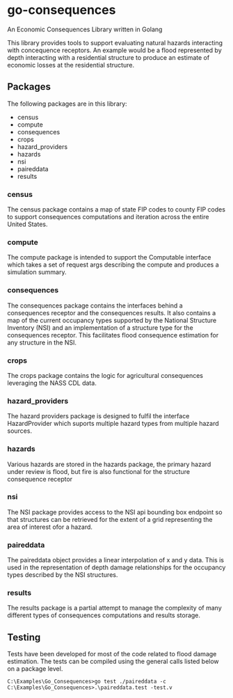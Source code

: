 # go-consequences

An Economic Consequences Library written in Golang

This library provides tools to support evaluating natural hazards interacting with concequence receptors. An example would be a flood represented by depth interacting with a residential structure to produce an estimate of economic losses at the residential structure.

## Packages
The following packages are in this library:
- census
- compute
- consequences
- crops
- hazard_providers
- hazards
- nsi
- paireddata
- results

### census
The census package contains a map of state FIP codes to county FIP codes to support consequences computations and iteration across the entire United States.

### compute
The compute package is intended to support the Computable interface which takes a set of request args describing the compute and produces a simulation summary.

### consequences
The consequences package contains the interfaces behind a consequences receptor and the consequences results. It also contains a map of the current occupancy types supported by the National Structure Inventory (NSI) and an implementation of a structure type for the consequences receptor. This facilitates flood consequence estimation for any structure in the NSI.

### crops
The crops package contains the logic for agricultural consequences leveraging the NASS CDL data.

### hazard_providers
The hazard providers package is designed to fulfil the interface HazardProvider which suports multiple hazard types from multiple hazard sources.

### hazards
Various hazards are stored in the hazards package, the primary hazard under review is flood, but fire is also functional for the structure consequence receptor

### nsi
The NSI package provides access to the NSI api bounding box endpoint so that structures can be retrieved for the extent of a grid representing the area of interest ofor a hazard.

### paireddata
The paireddata object provides a linear interpolation of x and y data. This is used in the representation of depth damage relationships for the occupancy types described by the NSI structures. 

### results
The results package is a partial attempt to manage the complexity of many different types of consequences computations and results storage.

## Testing
Tests have been developed for most of the code related to flood damage estimation. The tests can be compiled using the general calls listed below on a package level. 

```
C:\Examples\Go_Consequences>go test ./paireddata -c
C:\Examples\Go_Consequences>.\paireddata.test -test.v